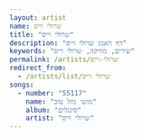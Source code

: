 ```yaml
---
layout: artist
name: שרולי וייס
title: "שרולי וייס"
description: "דף האמן שרולי וייס"
keywords: "שירים, מוזיקה, שרולי וייס"
permalink: /artists/שרולי-וייס
redirect_from:
  - /artists/list/שרולי וייס
songs:
  - number: "55117"
    name: "מושי מזל טוב"
    album: "סינגלים"
    artist: "שרולי וייס"
---
```


